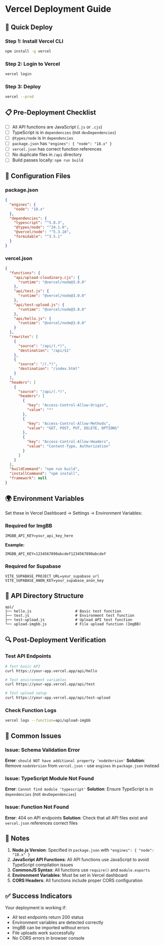 # Vercel Deployment Guide

## 🚀 Quick Deploy

### Step 1: Install Vercel CLI
```bash
npm install -g vercel
```

### Step 2: Login to Vercel
```bash
vercel login
```

### Step 3: Deploy
```bash
vercel --prod
```

## 📋 Pre-Deployment Checklist

- [ ] All API functions are JavaScript (`.js` or `.cjs`)
- [ ] TypeScript is in `dependencies` (not `devDependencies`)
- [ ] `@types/node` is in `dependencies`
- [ ] `package.json` has `"engines": { "node": "18.x" }`
- [ ] `vercel.json` has correct function references
- [ ] No duplicate files in `/api` directory
- [ ] Build passes locally: `npm run build`

## 🔧 Configuration Files

### package.json
```json
{
  "engines": {
    "node": "18.x"
  },
  "dependencies": {
    "typescript": "^5.8.3",
    "@types/node": "^24.1.0",
    "@vercel/node": "^5.3.10",
    "formidable": "^3.5.1"
  }
}
```

### vercel.json
```json
{
  "functions": {
    "api/upload-cloudinary.cjs": {
      "runtime": "@vercel/node@3.0.0"
    },
    "api/test.js": {
      "runtime": "@vercel/node@3.0.0"
    },
    "api/test-upload.js": {
      "runtime": "@vercel/node@3.0.0"
    },
    "api/hello.js": {
      "runtime": "@vercel/node@3.0.0"
    }
  },
  "rewrites": [
    {
      "source": "/api/(.*)",
      "destination": "/api/$1"
    },
    {
      "source": "/(.*)",
      "destination": "/index.html"
    }
  ],
  "headers": [
    {
      "source": "/api/(.*)",
      "headers": [
        {
          "key": "Access-Control-Allow-Origin",
          "value": "*"
        },
        {
          "key": "Access-Control-Allow-Methods",
          "value": "GET, POST, PUT, DELETE, OPTIONS"
        },
        {
          "key": "Access-Control-Allow-Headers",
          "value": "Content-Type, Authorization"
        }
      ]
    }
  ],
  "buildCommand": "npm run build",
  "installCommand": "npm install",
  "framework": null
}
```

## 🌍 Environment Variables

Set these in Vercel Dashboard → Settings → Environment Variables:

### Required for ImgBB
```
IMGBB_API_KEY=your_api_key_here
```

**Example:**
```
IMGBB_API_KEY=1234567890abcdef1234567890abcdef
```

### Required for Supabase
```
VITE_SUPABASE_PROJECT_URL=your_supabase_url
VITE_SUPABASE_ANON_KEY=your_supabase_anon_key
```

## 📁 API Directory Structure

```
api/
├── hello.js                    # Basic test function
├── test.js                     # Environment test function
├── test-upload.js              # Upload API test function
└── upload-imgbb.js             # File upload function (ImgBB)
```

## 🔍 Post-Deployment Verification

### Test API Endpoints
```bash
# Test basic API
curl https://your-app.vercel.app/api/hello

# Test environment variables
curl https://your-app.vercel.app/api/test

# Test upload setup
curl https://your-app.vercel.app/api/test-upload
```

### Check Function Logs
```bash
vercel logs --function=api/upload-imgbb
```

## 🚨 Common Issues

### Issue: Schema Validation Error
**Error**: `should NOT have additional property 'nodeVersion'`
**Solution**: Remove `nodeVersion` from `vercel.json` - use `engines` in `package.json` instead

### Issue: TypeScript Module Not Found
**Error**: `Cannot find module 'typescript'`
**Solution**: Ensure TypeScript is in `dependencies` (not `devDependencies`)

### Issue: Function Not Found
**Error**: 404 on API endpoints
**Solution**: Check that all API files exist and `vercel.json` references correct files

## 📝 Notes

1. **Node.js Version**: Specified in `package.json` with `"engines": { "node": "18.x" }`
2. **JavaScript API Functions**: All API functions use JavaScript to avoid TypeScript compilation issues
3. **CommonJS Syntax**: All functions use `require()` and `module.exports`
4. **Environment Variables**: Must be set in Vercel dashboard
5. **CORS Headers**: All functions include proper CORS configuration

## ✅ Success Indicators

Your deployment is working if:
- All test endpoints return 200 status
- Environment variables are detected correctly
- ImgBB can be imported without errors
- File uploads work successfully
- No CORS errors in browser console 